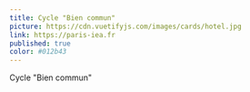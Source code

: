 ```yaml
---
title: Cycle "Bien commun"
picture: https://cdn.vuetifyjs.com/images/cards/hotel.jpg
link: https://paris-iea.fr
published: true
color: #012b43
---
```

Cycle "Bien commun"